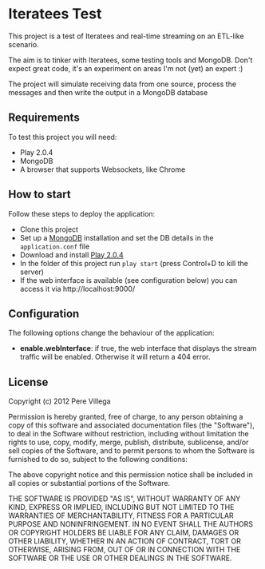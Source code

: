 Iteratees Test
==============

This project is a test of Iteratees and real-time streaming on an ETL-like scenario.

The aim is to tinker with Iteratees, some testing tools and MongoDB. Don't expect great code, it's an experiment on areas I'm not (yet) an expert :)

The project will simulate receiving data from one source, process the messages and then write the output in a MongoDB database

## Requirements

To test this project you will need:

* Play 2.0.4
* MongoDB
* A browser that supports Websockets, like Chrome


## How to start

Follow these steps to deploy the application:

* Clone this project
* Set up a [MongoDB](http://www.mongodb.org/) installation and set the DB details in the `application.conf` file
* Download and install [Play 2.0.4](http://www.playframework.org/download)
* In the folder of this project run `play start`  (press Control+D to kill the server)
* If the web interface is available (see configuration below) you can access it via http://localhost:9000/


## Configuration

The following options change the behaviour of the application:

* **enable.webInterface**: if true, the web interface that displays the stream traffic will be enabled. Otherwise it will return a 404 error.


## License

Copyright (c) 2012 Pere Villega

Permission is hereby granted, free of charge, to any person obtaining a copy of this software and associated documentation files (the "Software"), to deal in the Software without restriction, including without limitation the rights to use, copy, modify, merge, publish, distribute, sublicense, and/or sell copies of the Software, and to permit persons to whom the Software is furnished to do so, subject to the following conditions:

The above copyright notice and this permission notice shall be included in all copies or substantial portions of the Software.

THE SOFTWARE IS PROVIDED "AS IS", WITHOUT WARRANTY OF ANY KIND, EXPRESS OR IMPLIED, INCLUDING BUT NOT LIMITED TO THE WARRANTIES OF MERCHANTABILITY, FITNESS FOR A PARTICULAR PURPOSE AND NONINFRINGEMENT. IN NO EVENT SHALL THE AUTHORS OR COPYRIGHT HOLDERS BE LIABLE FOR ANY CLAIM, DAMAGES OR OTHER LIABILITY, WHETHER IN AN ACTION OF CONTRACT, TORT OR OTHERWISE, ARISING FROM, OUT OF OR IN CONNECTION WITH THE SOFTWARE OR THE USE OR OTHER DEALINGS IN THE SOFTWARE.


